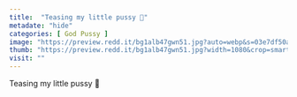 ```yaml
---
title:  "Teasing my little pussy 🥺"
metadate: "hide"
categories: [ God Pussy ]
image: "https://preview.redd.it/bg1alb47gwn51.jpg?auto=webp&s=03e7df50a3d47d9b7c509cacad39ea833b39dfde"
thumb: "https://preview.redd.it/bg1alb47gwn51.jpg?width=1080&crop=smart&auto=webp&s=175daac2cd00981ec28614c6c4de0bbcb51c64e3"
visit: ""
---
```

Teasing my little pussy 🥺
